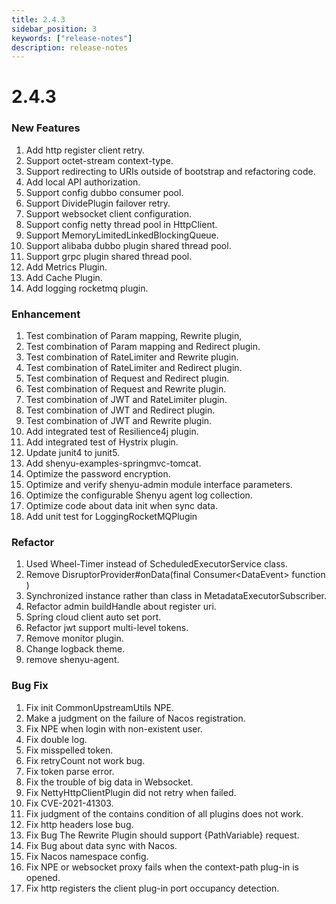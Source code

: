 ```yaml
---
title: 2.4.3
sidebar_position: 3
keywords: ["release-notes"]
description: release-notes
---
```

# 2.4.3

### New Features

1. Add http register client retry.
2. Support octet-stream context-type.
3. Support redirecting to URIs outside of bootstrap and refactoring code.
4. Add local API authorization.
5. Support config dubbo consumer pool.
6. Support DividePlugin failover retry.
7. Support websocket client configuration.
8. Support config netty thread pool in HttpClient.
9. Support MemoryLimitedLinkedBlockingQueue.
10. Support alibaba dubbo plugin shared thread pool.
11. Support grpc plugin shared thread pool.
12. Add Metrics Plugin.
13. Add Cache Plugin.
14. Add logging rocketmq plugin.

### Enhancement

1. Test combination of Param mapping, Rewrite plugin,
2. Test combination of Param mapping and Redirect plugin.
3. Test combination of RateLimiter and Rewrite plugin.
4. Test combination of RateLimiter and Redirect plugin.
5. Test combination of Request and Redirect plugin.
6. Test combination of Request and Rewrite plugin.
7. Test combination of JWT and RateLimiter plugin.
8. Test combination of JWT and Redirect plugin.
9. Test combination of JWT and Rewrite plugin.
10. Add integrated test of Resilience4j plugin.
11. Add integrated test of Hystrix plugin.
12. Update junit4 to junit5.
13. Add shenyu-examples-springmvc-tomcat.
14. Optimize the password encryption.
15. Optimize and verify shenyu-admin module interface parameters.
16. Optimize the configurable Shenyu agent log collection.
17. Optimize code about data init when sync data.
18. Add unit test for LoggingRocketMQPlugin

### Refactor

1. Used Wheel-Timer instead of ScheduledExecutorService class.
2. Remove DisruptorProvider#onData(final Consumer<DataEvent\> function )
3. Synchronized instance rather than class in MetadataExecutorSubscriber.
4. Refactor admin buildHandle about register uri.
5. Spring cloud client auto set port.
6. Refactor jwt support multi-level tokens.
7. Remove monitor plugin.
8. Change logback theme.
9. remove shenyu-agent.

### Bug Fix

1. Fix init CommonUpstreamUtils NPE.
2. Make a judgment on the failure of Nacos registration.
3. Fix NPE when login with non-existent user.
4. Fix double log.
5. Fix misspelled token.
6. Fix retryCount not work bug.
7. Fix token parse error.
8. Fix the trouble of big data in Websocket.
9. Fix NettyHttpClientPlugin did not retry when failed.
10. Fix CVE-2021-41303.
11. Fix judgment of the contains condition of all plugins does not work.
12. Fix http headers lose bug.
13. Fix Bug The Rewrite Plugin should support {PathVariable} request.
14. Fix Bug about data sync with Nacos.
15. Fix Nacos namespace config.
16. Fix NPE or websocket proxy fails when the context-path plug-in is opened.
17. Fix http registers the client plug-in port occupancy detection.
